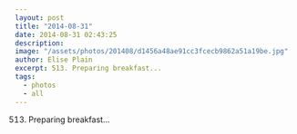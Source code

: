 ```yaml
---
layout: post
title: "2014-08-31"
date: 2014-08-31 02:43:25
description: 
image: "/assets/photos/201408/d1456a48ae91cc3fcecb9862a51a19be.jpg"
author: Elise Plain
excerpt: 513. Preparing breakfast...
tags: 
  - photos
  - all
---
```


513. Preparing breakfast...
<p></p>
